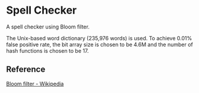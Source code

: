 # Spell Checker

A spell checker using Bloom filter.

The Unix-based word dictionary (235,976 words) is used. 
To achieve 0.01% false positive rate, the bit array size is chosen to be 4.6M and the number of hash functions is chosen to be 17.

## Reference

[Bloom filter - Wikipedia](https://en.wikipedia.org/wiki/Bloom_filter)
